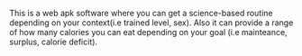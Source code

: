 This is a web apk software where you can get a science-based routine depending on your context(i.e trained level, sex). Also it can provide a range of 
how many calories you can eat depending on your goal (i.e mainteance, surplus, calorie deficit).
